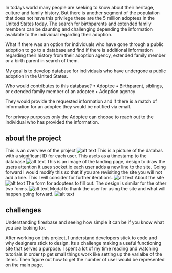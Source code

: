 In todays world many people are seeking to know about their heritage, culture and family history. But there is another segment of the population that does not have this privilege these are the 5 million adoptees in the United States today. The search for birthparents and extended family members can be daunting and challenging depending the information available to the individual regarding their adoption. 

What if there was an option for individuals who have gone through a public adoption to go to a database and find if there is additional information regarding their history from their adoption agency, extended family member or a birth parent in search of them. 

My goal is to develop database for individuals who have undergone a public adoption in the United States.

Who would contributes to this database?
• Adoptee 
• Birthparent, siblings, or extended family member of an adoptee 
• Adoption agency 

They would provide the requested information and if there is a match of information for an adoptee they would be notified via email.

For privacy purposes only the Adoptee can choose to reach out to the individual who has provided the information. 

## about the project
This is an overview of the project 
![alt text](http://url/to/imageone)
This is a picture of the databas with a significant ID for each user. This ascts as a timestamp to the database
![alt text](http://url/to/imagetwo)
This is an image of the landing page, design to draw the users attention it uses socket.io each user adds a new line to the site. Going forward I would modify this so that if you are revisiting the site you will not add a line. This I will consider for further iterations.
![alt text](http://url/to/imagethree)
About the site
![alt text](http://url/to/imagefour)
The form for adoptees to fill out. The design is similar for the other two forms. 
![alt text](http://url/to/imagefive)
Modal to thank the user for using the site and what will happen going forward.
![alt text](http://url/to/imagesix)

## challenges
Understanding firesbase and seeing how simple it can be if you know what you are looking for. 

After working on this project, I understand developers stick to code and why designers stick to design. Its a challenge
making a useful functioning site that serves a purpose. I spent a lot of my time reading and watching tutorials in order tp get small things work like setting up the varialbe of the items. Then figure out how to get the number of user would be represented on the main page. 
